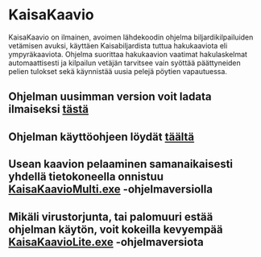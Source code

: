 # KaisaKaavio

KaisaKaavio on ilmainen, avoimen lähdekoodin ohjelma biljardikilpailuiden vetämisen avuksi, käyttäen Kaisabiljardista
tuttua hakukaaviota eli ympyräkaaviota. Ohjelma suorittaa hakukaavion vaatimat hakulaskelmat automaattisesti ja
kilpailun vetäjän tarvitsee vain syöttää päättyneiden pelien tulokset sekä käynnistää uusia pelejä pöytien vapautuessa.

## Ohjelman uusimman version voit ladata ilmaiseksi [tästä](https://github.com/iliip0/KaisaKaavio/raw/refs/heads/main/KaisaKaavio.exe)

## Ohjelman käyttöohjeen löydät [täältä](https://github.com/iliip0/KaisaKaavio/blob/main/Dokumentaatio/KaisaKaavioOhje.pdf)

## Usean kaavion pelaaminen samanaikaisesti yhdellä tietokoneella onnistuu [KaisaKaavioMulti.exe](https://github.com/iliip0/KaisaKaavio/raw/refs/heads/main/KaisaKaavioMulti.exe) -ohjelmaversiolla

## Mikäli virustorjunta, tai palomuuri estää ohjelman käytön, voit kokeilla kevyempää [KaisaKaavioLite.exe](https://github.com/iliip0/KaisaKaavio/raw/refs/heads/main/KaisaKaavioLite.exe) -ohjelmaversiota